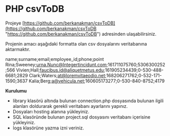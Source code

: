 # PHP csvToDB

Projeye 
[https://github.com/berkanakman/csvToDB](https://github.com/berkanakman/csvToDB "https://github.com/berkanakman/csvToDB")
adresinden ulaşabilirsiniz.

Projenin amacı aşağıdaki formatta olan csv dosyalarını veritabanına aktarmaktır. 

name;surname;email;employee_id;phone;point
Rina;Sweeney;urna.Nunc@Integertincidunt.com;161711075760;5306300252;566
Vivien;Hall;faucibus.id@aliquetmetus.edu;161905234439;0-530-488-6681;2829
Clark;Waters;at@loremvitaeodio.net;168206271762;0-532-171-1590;3637
Kalia;Berg;a@vehicula.net;160605173277;0-530-840-8752;4179


**Kurulumu**

- library klasörü altında bulunan connection.php dosyasında bulunan ilgili alanları doldurarak gerekli veritabanı ayarlarını yapınız.
- Dosyaları hosting alanına yükleyiniz.
- SQL klasöründe bulunan project.sql dosyasını veritabanı içerisine yükleyiniz.
- logs klasörüne yazma izni veriniz.
